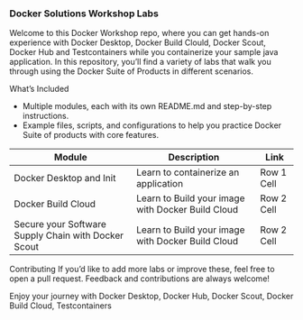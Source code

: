 
### Docker Solutions Workshop Labs

Welcome to this Docker Workshop repo, where you can get hands-on experience with Docker Desktop, Docker Build Clould, Docker Scout, Docker Hub and Testcontainers while you containerize your sample java application. In this repository, you’ll find a variety of labs that walk you through using the Docker Suite of Products in different scenarios.

What’s Included

* Multiple modules, each with its own README.md and step-by-step instructions.
* Example files, scripts, and configurations to help you practice Docker Suite of products with core features.

| Module                                             | Description                                       | Link       |
|----------------------------------------------------|---------------------------------------------------|------------|
| Docker Desktop and Init                            | Learn to containerize an application              | Row 1 Cell |
| Docker Build Cloud                                 | Learn to Build your image with Docker Build Cloud | Row 2 Cell |
| Secure your Software Supply Chain with Docker Scout| Learn to Build your image with Docker Build Cloud | Row 2 Cell |


Contributing
If you’d like to add more labs or improve these, feel free to  open a pull request. Feedback and contributions are always welcome!

Enjoy your journey with Docker Desktop, Docker Hub, Docker Scout, Docker Build Cloud, Testcontainers 